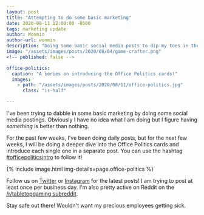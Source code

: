 ```yaml
---
layout: post
title: "Attempting to do some basic marketing"
date: 2020-08-11 12:00:00 -0500
tags: marketing update
author: Wonmin
author-url: wonmin
description: "Doing some basic social media posts to dip my toes in the pool of M A R K E T I N G"
image: "/assets/images/posts/2020/08/04/game-crafter.png"
<!-- published: false -->

office-politics:
  caption: "A series on introducing the Office Politics cards!"
  images:
    - path: "/assets/images/posts/2020/08/11/office-politics.jpg"
      class: "is-half"

---
```


I've been trying to dabble in some basic marketing by doing some social media postings. Obviously I have no idea what I am doing but I figure having _something_ is better than nothing.

For the past few weeks, I've been doing daily posts, but for the next few weeks, I will be doing a deeper dive into the Office Politics cards and introduce each single one in a separate post. You can use the hashtag [#officepoliticsintro](https://www.instagram.com/explore/tags/officepoliticsintro/) to follow it!

{% include image.html img-details=page.office-politics %}

Follow us on [Twitter](https://twitter.com/sysifuscorp) or [Instagram](https://www.instagram.com/sysifuscorp/) for the latest posts! I am trying to post at least once per business day. I'm also pretty active on Reddit on the [/r/tabletopgaming subreddit](https://www.reddit.com/r/TabletopGaming/).

Stay safe out there! Wouldn't want my precious employees getting sick.
